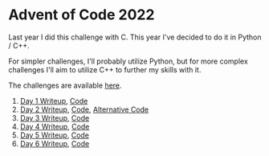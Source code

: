 # Advent of Code 2022

Last year I did this challenge with C. This year I've decided to do it in Python / C++.

For simpler challenges, I'll probably utilize Python, but for more complex challenges I'll aim to utilize C++ to further my skills with it.

The challenges are available [here](https://adventofcode.com/2022/).

01. [Day 1 Writeup](./Day%201/README.md), [Code](./Day%201/day1.py)
02. [Day 2 Writeup](./Day%202/README.md), [Code](./Day%202/day2.cpp), [Alternative Code](./Day%202/day2_alternative.cpp)
03. [Day 3 Writeup](./Day%203/README.md), [Code](./Day%203/day3.cpp)
04. [Day 4 Writeup](./Day%204/README.md), [Code](./Day%204/day4.cpp)
05. [Day 5 Writeup](./Day%205/README.md), [Code](./Day%205/day5.cpp)
06. [Day 6 Writeup](./Day%206/README.md), [Code](./Day%206/day6.cpp)
